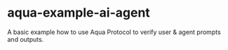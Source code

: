 # aqua-example-ai-agent
A basic example how to use Aqua Protocol to verify user &amp; agent prompts and outputs.
